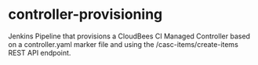 # controller-provisioning
Jenkins Pipeline that provisions a CloudBees CI Managed Controller based on a controller.yaml marker file and using the /casc-items/create-items REST API endpoint.
